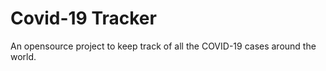 # Covid-19 Tracker
 An opensource project to keep track of all the COVID-19 cases around the world.
